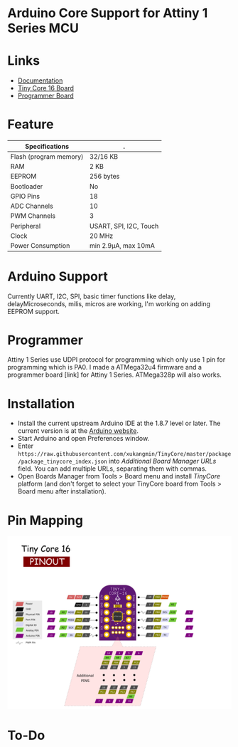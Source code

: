 Arduino Core Support for Attiny 1 Series MCU
==============================================================================
# Links
  - [Documentation](https://tinycore.dev)
  - [Tiny Core 16 Board](https://www.tindie.com/products/xkimi/tiny-core-16-dev-board/)
  - [Programmer Board](https://www.tindie.com/products/xkimi/tiny-core-programmer/)
  
# Feature
 Specifications |  .
------------ | -------------
Flash (program memory)   | 32/16 KB
RAM  | 2 KB
EEPROM | 256 bytes
Bootloader | No
GPIO Pins | 18
ADC Channels | 10
PWM Channels | 3
Peripheral | USART, SPI, I2C, Touch
Clock | 20 MHz
Power Consumption | min 2.9μA, max 10mA

# Arduino Support
  Currently UART, I2C, SPI, basic timer functions like delay, delayMicroseconds, milis, micros are working, I'm working on adding EEPROM support.
 
# Programmer
 Attiny 1 Series use UDPI protocol for programming which only use 1 pin for programming which is PA0. 
 I made a ATMega32u4 firmware and a programmer board [link] for Attiny 1 Series.
 ATMega328p will also works.
  
# Installation
- Install the current upstream Arduino IDE at the 1.8.7 level or later. The current version is at the [Arduino website](http://www.arduino.cc/en/main/software).
- Start Arduino and open Preferences window.
- Enter ```https://raw.githubusercontent.com/xukangmin/TinyCore/master/package/package_tinycore_index.json``` into *Additional Board Manager URLs* field. You can add multiple URLs, separating them with commas.
- Open Boards Manager from Tools > Board menu and install *TinyCore* platform (and don't forget to select your TinyCore board from Tools > Board menu after installation).

# Pin Mapping
![Pin Mapping](/docs/tinycore16_pinmap.png)


# To-Do
